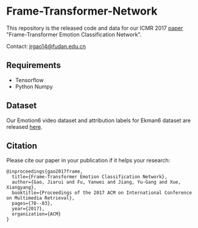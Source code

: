 # Frame-Transformer-Network
This repository is the released code and data for our ICMR 2017 [paper][1] "Frame-Transformer Emotion Classification Network".

Contact: jrgao14@fudan.edu.cn

## Requirements
- Tensorflow
- Python Numpy

## Dataset
Our Emotion6 video dataset and attribution labels for Ekman6 dataset are released [here][2].

## Citation

Please cite our paper in your publication if it helps your research:

	@inproceedings{gao2017frame,
	  title={Frame-Transformer Emotion Classification Network},
	  author={Gao, Jiarui and Fu, Yanwei and Jiang, Yu-Gang and Xue, Xiangyang},
	  booktitle={Proceedings of the 2017 ACM on International Conference on Multimedia Retrieval},
	  pages={78--83},
	  year={2017},
	  organization={ACM}
	}

[1]:	http://www.yugangjiang.info/publication/icmr17-emotion.pdf
[2]:	https://drive.google.com/open?id=0B-iork9xj4brQmlYYjlsUUtVVGM